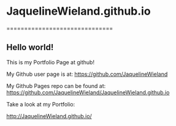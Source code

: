 # JaquelineWieland.github.io
==============================

## Hello world!

This is my Portfolio Page at github!

My Github user page is at: 
https://github.com/JaquelineWieland

My Github Pages repo can be found at:  
https://github.com/JaquelineWieland/JaquelineWieland.github.io

Take a look at my Portfolio:

http://JaquelineWieland.github.io/
